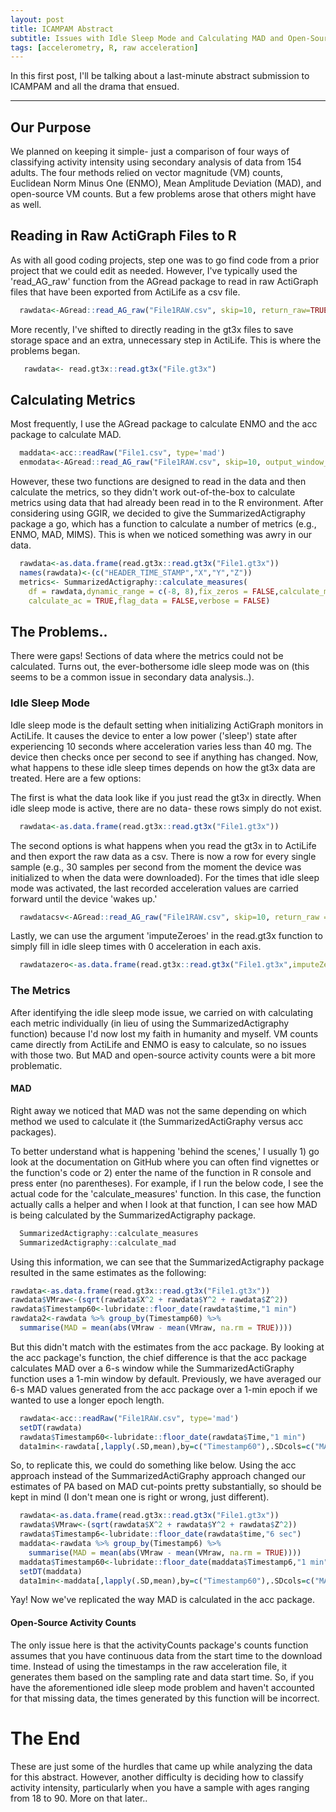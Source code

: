```yaml
---
layout: post
title: ICAMPAM Abstract
subtitle: Issues with Idle Sleep Mode and Calculating MAD and Open-Source Counts in R
tags: [accelerometry, R, raw acceleration]
---
```


In this first post, I'll be talking about a last-minute abstract submission to ICAMPAM and all the drama that ensued.

---

## Our Purpose
We planned on keeping it simple- just a comparison of four ways of classifying activity intensity using secondary analysis of data from 154 adults. The four methods relied on vector magnitude (VM) counts, Euclidean Norm Minus One (ENMO), Mean Amplitude Deviation (MAD), and open-source VM counts. But a few problems arose that others might have as well.

## Reading in Raw ActiGraph Files to R
As with all good coding projects, step one was to go find code from a prior project that we could edit as needed. However, I've typically used the 'read_AG_raw' function from the AGread package to read in raw ActiGraph files that have been exported from ActiLife as a csv file.

```r
  rawdata<-AGread::read_AG_raw("File1RAW.csv", skip=10, return_raw=TRUE)
```

More recently, I've shifted to directly reading in the gt3x files to save storage space and an extra, unnecessary step in ActiLife. This is where the problems began.

```r
   rawdata<- read.gt3x::read.gt3x("File.gt3x")
```


## Calculating Metrics
Most frequently, I use the AGread package to calculate ENMO and the acc package to calculate MAD.
```r
  maddata<-acc::readRaw("File1.csv", type='mad')
  enmodata<-AGread::read_AG_raw("File1RAW.csv", skip=10, output_window_secs =5,calibrate=TRUE)
```

However, these two functions are designed to read in the data and then calculate the metrics, so they didn't work out-of-the-box to calculate metrics using data that had already been read in to the R environment. After considering using GGIR, we decided to give the SummarizedActigraphy package a go, which has a function to calculate a number of metrics (e.g., ENMO, MAD, MIMS). This is when we noticed something was awry in our data. 

```r
  rawdata<-as.data.frame(read.gt3x::read.gt3x("File1.gt3x"))
  names(rawdata)<-(c("HEADER_TIME_STAMP","X","Y","Z"))
  metrics<- SummarizedActigraphy::calculate_measures(
    df = rawdata,dynamic_range = c(-8, 8),fix_zeros = FALSE,calculate_mims = FALSE, 
    calculate_ac = TRUE,flag_data = FALSE,verbose = FALSE)
```

## The  Problems..
There were gaps! Sections of data where the metrics could not be calculated. Turns out, the ever-bothersome idle sleep mode was on (this seems to be a common issue in secondary data analysis..). 

### Idle Sleep Mode
Idle sleep mode is the default setting when initializing ActiGraph monitors in ActiLife. It causes the device to enter a low power ('sleep') state after experiencing 10 seconds where acceleration varies less than 40 mg. The device then checks once per second to see if anything has changed. Now, what happens to these idle sleep times depends on how the gt3x data are treated. Here are a few options:

The first is what the data look like if you just read the gt3x in directly. When idle sleep mode is active, there are no data- these rows simply do not exist.
```r
  rawdata<-as.data.frame(read.gt3x::read.gt3x("File1.gt3x"))
 ```

The second options is what happens when you read the gt3x in to ActiLife and then export the raw data as a csv. There is now a row for every single sample (e.g., 30 samples per second from the moment the device was initialized to when the data were downloaded). For the times that idle sleep mode was activated, the last recorded acceleration values are carried forward until the device 'wakes up.' 
```r
  rawdatacsv<-AGread::read_AG_raw("File1RAW.csv", skip=10, return_raw = TRUE)
```

Lastly, we can use the argument 'imputeZeroes' in the read.gt3x function to simply fill in idle sleep times with 0 acceleration in each axis.
```r
  rawdatazero<-as.data.frame(read.gt3x::read.gt3x("File1.gt3x",imputeZeroes = TRUE))
```

### The Metrics
After identifying the idle sleep mode issue, we carried on with calculating each metric individually (in lieu of using the SummarizedActigraphy function) because I'd now lost my faith in humanity and myself. VM counts came directly from ActiLife and ENMO is easy to calculate, so no issues with those two. But MAD and open-source activity counts were a bit more problematic.

#### MAD
Right away we noticed that MAD was not the same depending on which method we used to calculate it (the SummarizedActiGraphy versus acc packages).

To better understand what is happening 'behind the scenes,' I usually 1) go look at the documentation on GitHub where you can often find vignettes or the function's code or 2) enter the name of the function in R console and press enter (no parentheses). For example, if I run the below code, I see the actual code for the 'calculate_measures' function. In this case, the function actually calls a helper and when I look at that function, I can see how MAD is being calculated by the SummarizedActigraphy package.

```r
  SummarizedActigraphy::calculate_measures
  SummarizedActigraphy::calculate_mad
```

Using this information, we can see that the SummarizedActigraphy package resulted in the same estimates as the following:
```r
rawdata<-as.data.frame(read.gt3x::read.gt3x("File1.gt3x"))
rawdata$VMraw<-(sqrt(rawdata$X^2 + rawdata$Y^2 + rawdata$Z^2))
rawdata$Timestamp60<-lubridate::floor_date(rawdata$time,"1 min")
rawdata2<-rawdata %>% group_by(Timestamp60) %>%
  summarise(MAD = mean(abs(VMraw - mean(VMraw, na.rm = TRUE)))) 
```

But this didn't match with the estimates from the acc package. By looking at the acc package's function, the chief difference is that the acc package calculates MAD over a 6-s window while the SummarizedActiGraphy function uses a 1-min window by default. Previously, we have averaged our 6-s MAD values generated from the acc package over a 1-min epoch if we wanted to use a longer epoch length.  
```r
  rawdata<-acc::readRaw("File1RAW.csv", type='mad')
  setDT(rawdata)
  rawdata$Timestamp60<-lubridate::floor_date(rawdata$Time,"1 min")
  data1min<-rawdata[,lapply(.SD,mean),by=c("Timestamp60"),.SDcols=c("MAD")]
```

So, to replicate this, we could do something like below. Using the acc approach instead of the SummarizedActiGraphy approach changed our estimates of PA based on MAD cut-points pretty substantially, so should be kept in mind (I don't mean one is right or wrong, just different).
```r
  rawdata<-as.data.frame(read.gt3x::read.gt3x("File1.gt3x"))
  rawdata$VMraw<-(sqrt(rawdata$X^2 + rawdata$Y^2 + rawdata$Z^2))
  rawdata$Timestamp6<-lubridate::floor_date(rawdata$time,"6 sec")
  maddata<-rawdata %>% group_by(Timestamp6) %>%
    summarise(MAD = mean(abs(VMraw - mean(VMraw, na.rm = TRUE)))) 
  maddata$Timestamp60<-lubridate::floor_date(maddata$Timestamp6,"1 min")
  setDT(maddata)
  data1min<-maddata[,lapply(.SD,mean),by=c("Timestamp60"),.SDcols=c("MAD")]
```

Yay! Now we've replicated the way MAD is calculated in the acc package.

#### Open-Source Activity Counts
The only issue here is that the activityCounts package's counts function assumes that you have continuous data from the start time to the download time. Instead of using the timestamps in the raw acceleration file, it generates them based on the sampling rate and data start time. So, if you have the aforementioned idle sleep mode problem and haven't accounted for that missing data, the times generated by this function will be incorrect. 


# The End 
These are just some of the hurdles that came up while analyzing the data for this abstract. However, another difficulty is deciding how to classify activity intensity, particularly when you have a sample with ages ranging from 18 to 90. More on that later..

